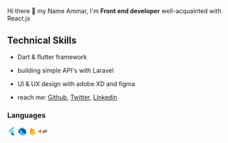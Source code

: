 ##

 Hi there 👋 my Name Ammar, I'm **Front end developer** well-acquainted with React.js 

## Technical Skills
- Dart & flutter framework
- building simple API's with Laravel
- UI & UX design with adobe XD and figma

- reach me: [Github](https://github.com/ammarbakheit), [Twitter](https://twitter.com/AmmarBakheit), [Linkedin](https://www.linkedin.com/in/ammar-m-bakheit-3723aa127)

### Languages

<code><img height="20" src="https://raw.githubusercontent.com/github/explore/80688e429a7d4ef2fca1e82350fe8e3517d3494d/topics/flutter/flutter.png"></code>
<code><img height="20" src="https://raw.githubusercontent.com/github/explore/80688e429a7d4ef2fca1e82350fe8e3517d3494d/topics/dart/dart.png"></code>
<code><img height="20" src="https://raw.githubusercontent.com/github/explore/80688e429a7d4ef2fca1e82350fe8e3517d3494d/topics/firebase/firebase.png"></code>
<code><img height="20" src="https://raw.githubusercontent.com/github/explore/80688e429a7d4ef2fca1e82350fe8e3517d3494d/topics/git/git.png"></code>



